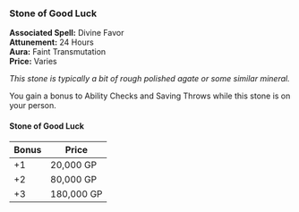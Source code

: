 ### Stone of Good Luck


**Associated Spell:** Divine Favor  
**Attunement:** 24 Hours  
**Aura:** Faint Transmutation  
**Price:** Varies  

*This stone is typically a bit of rough polished agate or some similar mineral.*

You gain a bonus to Ability Checks and Saving Throws while this stone is on your person.

#### Stone of Good Luck
| Bonus | Price      |
|-------|------------|
| +1    | 20,000 GP  |
| +2    | 80,000 GP  |
| +3    | 180,000 GP |